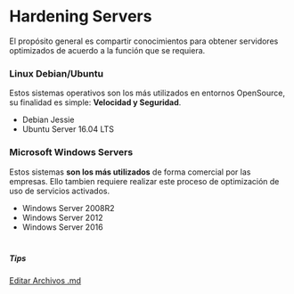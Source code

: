 # Hardening Servers
El propósito general es compartir conocimientos para obtener servidores optimizados de acuerdo a la función que se requiera.

### Linux Debian/Ubuntu
Estos sistemas operativos son los más utilizados en entornos OpenSource, su finalidad es simple: **Velocidad y Seguridad**.
* Debian Jessie
* Ubuntu Server 16.04 LTS

### Microsoft Windows Servers
Estos sistemas **son los más utilizados** de forma comercial por las empresas. Ello tambien requiere realizar este proceso de optimización de uso de servicios activados. 
* Windows Server 2008R2
* Windows Server 2012
* Windows Server 2016

#
##### **Tips**
[Editar Archivos .md](https://guides.github.com/features/mastering-markdown/)
